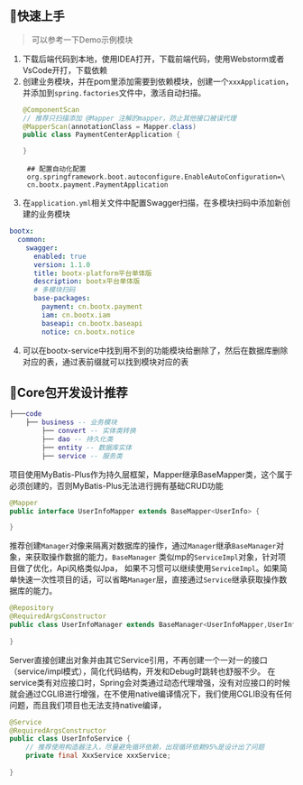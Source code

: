 ## 🍇快速上手
> 可以参考一下Demo示例模块
1. 下载后端代码到本地，使用IDEA打开，下载前端代码，使用Webstorm或者VsCode开打，下载依赖
2. 创建业务模块，并在pom里添加需要到依赖模块，创建一个`xxxApplication`，并添加到`spring.factories`文件中，激活自动扫描。
    ```java
    @ComponentScan
    // 推荐只扫描添加 @Mapper 注解的mapper，防止其他接口被误代理
    @MapperScan(annotationClass = Mapper.class)
    public class PaymentCenterApplication {
    
    }
    ```
   ```properties
    ## 配置自动化配置
    org.springframework.boot.autoconfigure.EnableAutoConfiguration=\
    cn.bootx.payment.PaymentApplication
   ```
3. 在`application.yml`相关文件中配置Swagger扫描，在多模块扫码中添加新创建的业务模块
```yaml
bootx:
  common:
    swagger:
      enabled: true
      version: 1.1.0
      title: bootx-platform平台单体版
      description: bootx平台单体版
      # 多模块扫码
      base-packages:
        payment: cn.bootx.payment
        iam: cn.bootx.iam
        baseapi: cn.bootx.baseapi
        notice: cn.bootx.notice
```
4. 可以在bootx-service中找到用不到的功能模块给删除了，然后在数据库删除对应的表，通过表前缀就可以找到模块对应的表


## 🥥Core包开发设计推荐

```lua
├───code 
    ├── business -- 业务模块
        ├── convert -- 实体类转换
        ├── dao -- 持久化类
        ├── entity -- 数据库实体
        ├── service -- 服务类
```

项目使用MyBatis-Plus作为持久层框架，Mapper继承BaseMapper类，这个属于必须创建的，否则MyBatis-Plus无法进行拥有基础CRUD功能
```java
@Mapper
public interface UserInfoMapper extends BaseMapper<UserInfo> {

}
```
推荐创建`Manager`对像来隔离对数据库的操作，通过`Manager`继承`BaseManager`对象，来获取操作数据的能力，`BaseManager` 类似mp的`ServiceImpl`对象，针对项目做了优化，Api风格类似Jpa，
如果不习惯可以继续使用`ServiceImpl`。如果简单快速一次性项目的话，可以省略`Manager`层，直接通过`Service`继承获取操作数据库的能力。
```java
@Repository
@RequiredArgsConstructor
public class UserInfoManager extends BaseManager<UserInfoMapper,UserInfo> {
    
}
```
Server直接创建出对象并由其它Service引用，不再创建一个一对一的接口（service/impl模式），简化代码结构，开发和Debug时跳转也舒服不少。
在service类有对应接口时，Spring会对类通过动态代理增强，没有对应接口的时候就会通过CGLIB进行增强，在不使用native编译情况下，我们使用CGLIB没有任何问题，而且我们项目也无法支持native编译，

```java
@Service
@RequiredArgsConstructor
public class UserInfoService {
    // 推荐使用构造器注入，尽量避免循环依赖，出现循环依赖95%是设计出了问题
    private final XxxService xxxService;
    
}
```